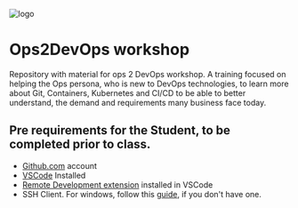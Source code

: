 ![logo](https://imageio.forbes.com/specials-images/imageserve/60f1e792c7e89f933811814c/DevOps-concept/960x0.jpg?fit=bounds&format=jpg&width=960)
# Ops2DevOps workshop

Repository with material for ops 2 DevOps workshop.
A training focused on helping the Ops persona, who is new to DevOps technologies, to learn more about Git, Containers, Kubernetes and CI/CD to be able to better understand, the demand and requirements many business face today.

## Pre requirements for the Student, to be completed prior to class.

- [Github.com](www.github.com) account
- [VSCode](https://code.visualstudio.com/Download) Installed
- [Remote Development extension](https://marketplace.visualstudio.com/items?itemName=ms-vscode-remote.vscode-remote-extensionpack) installed in VSCode
- SSH Client. For windows, follow this [guide](https://docs.microsoft.com/en-gb/windows-server/administration/openssh/openssh_install_firstuse), if you don't have one. 


